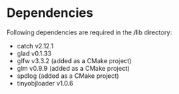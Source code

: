 # Dependencies
Following dependencies are required in the /lib directory:
- catch v2.12.1
- glad v0.1.33
- glfw v3.3.2 (added as a CMake project)
- glm v0.9.9 (added as a CMake project)
- spdlog (added as a CMake project)
- tinyobjloader v1.0.6
